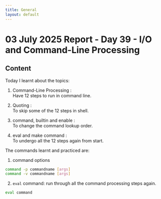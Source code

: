 ```yaml
---
title: General
layout: default
---
```


# 03 July 2025 Report - Day 39 - I/O and Command-Line Processing

## Content

Today I learnt about the topics:

1. Command-Line Processing :    
Have 12 steps to run in command line. 

2. Quoting :    
To skip some of the 12 steps in shell.

3. command, builtin and enable :    
To change the command lookup order.

4. eval  and make command :     
To undergo all the 12 steps again from start.

The commands learnt and practiced are:  

1. command options
```bash
command -p commandname [args]
command -v commandname [args]
```

2. `eval` command: run through all the command processing steps again.
```bash 
eval command 
```